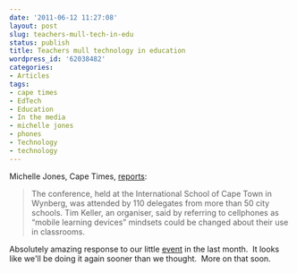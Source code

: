 ```yaml
---
date: '2011-06-12 11:27:08'
layout: post
slug: teachers-mull-tech-in-edu
status: publish
title: Teachers mull technology in education
wordpress_id: '62038482'
categories:
- Articles
tags:
- cape times
- EdTech
- Education
- In the media
- michelle jones
- phones
- Technology
- technology
---
```


Michelle Jones, Cape Times, [reports](http://www.iol.co.za/news/south-africa/western-cape/teachers-mull-technology-in-education-1.1069357?ot=inmsa.ArticlePrintPageLayout.ot):


> The conference, held at the International School of Cape Town in Wynberg, was attended by 110 delegates from more than 50 city schools. Tim Keller, an organiser, said by referring to cellphones as “mobile learning devices” mindsets could be changed about their use in classrooms.


Absolutely amazing response to our little [event](http://www.edtechconf.com) in the last month.  It looks like we'll be doing it again sooner than we thought.  More on that soon.
